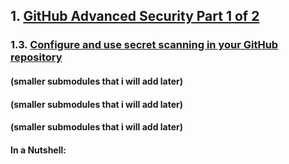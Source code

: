 ## 1. [GitHub Advanced Security Part 1 of 2](https://learn.microsoft.com/en-us/training/paths/github-advanced-security/)

### 1.3. [Configure and use secret scanning in your GitHub repository](https://learn.microsoft.com/en-us/training/modules/configure-use-secret-scanning-github-repository/)

#### (smaller submodules that i will add later)
#### (smaller submodules that i will add later)
#### (smaller submodules that i will add later)

#### In a Nutshell:

